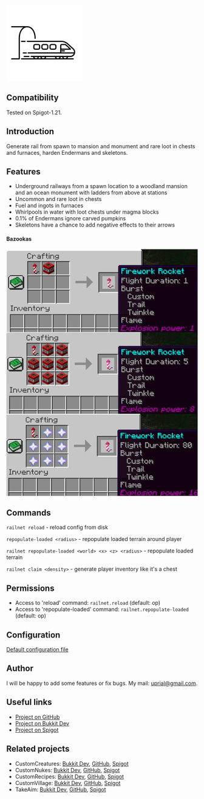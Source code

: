 ![RailNet Logo](images/railnet-logo.png)

## Compatibility

Tested on Spigot-1.21.

## Introduction

Generate rail from spawn to mansion and monument and rare loot in chests and furnaces, harden Endermans and skeletons.

## Features

* Underground railways from a spawn location to a woodland mansion and an ocean monument with ladders from above at stations
* Uncommon and rare loot in chests
* Fuel and ingots in furnaces
* Whirlpools in water with loot chests under magma blocks
* 0.1% of Endermans ignore carved pumpkins
* Skeletons have a chance to add negative effects to their arrows 

#### Bazookas

![Bazookas](https://raw.githubusercontent.com/uprial/railnet/master/images/bazookas.png)

## Commands

`railnet reload` - reload config from disk

`repopulate-loaded <radius>` - repopulate loaded terrain around player

`railnet repopulate-loaded <world> <x> <z> <radius>` - repopulate loaded terrain

`railnet claim <density>` - generate player inventory like it's a chest

## Permissions

* Access to 'reload' command:
`railnet.reload` (default: op)
* Access to 'repopulate-loaded' command:
`railnet.repopulate-loaded` (default: op)

## Configuration
[Default configuration file](src/main/resources/config.yml)

## Author
I will be happy to add some features or fix bugs. My mail: uprial@gmail.com.

## Useful links
* [Project on GitHub](https://github.com/uprial/railnet)
* [Project on Bukkit Dev](TBD)
* [Project on Spigot](TBD)

## Related projects
* CustomCreatures: [Bukkit Dev](http://dev.bukkit.org/bukkit-plugins/customcreatures/), [GitHub](https://github.com/uprial/customcreatures), [Spigot](https://www.spigotmc.org/resources/customcreatures.68711/)
* CustomNukes: [Bukkit Dev](http://dev.bukkit.org/bukkit-plugins/customnukes/), [GitHub](https://github.com/uprial/customnukes), [Spigot](https://www.spigotmc.org/resources/customnukes.68710/)
* CustomRecipes: [Bukkit Dev](https://dev.bukkit.org/projects/custom-recipes), [GitHub](https://github.com/uprial/customrecipes/), [Spigot](https://www.spigotmc.org/resources/customrecipes.89435/)
* CustomVillage: [Bukkit Dev](http://dev.bukkit.org/bukkit-plugins/customvillage/), [GitHub](https://github.com/uprial/customvillage/), [Spigot](https://www.spigotmc.org/resources/customvillage.69170/)
* TakeAim: [Bukkit Dev](https://dev.bukkit.org/projects/takeaim), [GitHub](https://github.com/uprial/takeaim), [Spigot](https://www.spigotmc.org/resources/takeaim.68713/)
